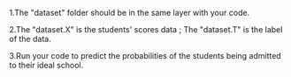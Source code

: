1.The "dataset" folder should be in the same layer with your code.

2.The "dataset.X" is the students' scores data ; The "dataset.T" is the label of the data.

3.Run your code to predict the probabilities of the students being admitted to their ideal school.
